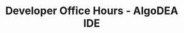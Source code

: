 ---
title: "Developer Office Hours - AlgoDEA IDE"
description: "This guide introduces and gives an indepth guide of how to set up and use the AlgoDEA IntelliJ IDE."
type: "course"
category: "Developer Office Hours,Algorand Components"
difficulty: "Intermediate"
summary: "Using AlgoDEA IntelliJ IDE"
file_path: ""
image: "https://assets-global.website-files.com/5e39e095596498a8b9624af1/5ffca6e3e0d8ad9231cc2af6_Portfolio-course---final.png"
link: "https://www.youtube.com/watch?v=H2YunKfMQlI&list=PLpAdAjL5F75CnEULZXsJHhvKB_yPEuRR4&index=10&ab_channel=Algorand"
status: "open"
---